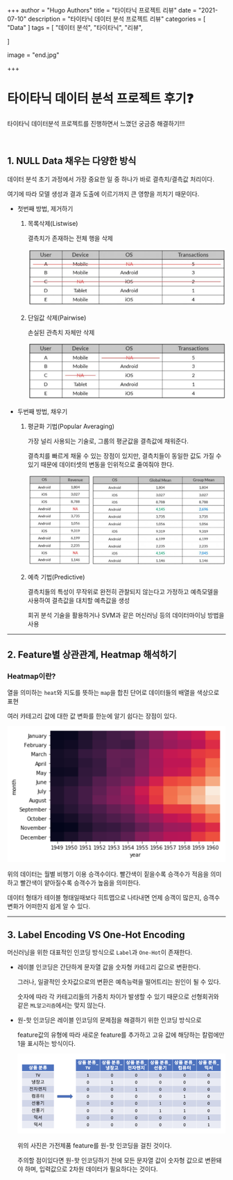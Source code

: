 +++
author = "Hugo Authors"
title = "타이타닉 프로젝트 리뷰"
date = "2021-07-10"
description = "타이타닉 데이터 분석 프로젝트 리뷰"
categories = [
    "Data"
]
tags = [
    "데이터 분석", "타이타닉", "리뷰", 

]

image = "end.jpg"

+++

# 타이타닉 데이터 분석 프로젝트 후기❓

타이타닉 데이터분석 프로젝트를 진행하면서 느꼈던 궁금증 해결하기!!!

<br>

## 1. NULL Data 채우는 다양한 방식

데이터 분석 초기 과정에서 가장 중요한 일 중 하나가 바로 결측치/결측값 처리이다.

여기에 따라 모델 생성과 결과 도출에 이르기까지 큰 영향을 끼치기 때문이다.

* 첫번째 방법, 제거하기

  1. 목록삭제(Listwise)

     결측치가 존재하는 전체 행을 삭제

     ![](nan_1.png)

  2. 단일값 삭제(Pairwise)

     손실된 관측치 자체만 삭제

     ![](nan_2.png)

* 두번째 방법, 채우기

  1. 평균화 기법(Popular Averaging)

     가장 널리 사용되는 기술로, 그룹의 평균값을 결측값에 채워준다.

     결측치를 빠르게 채울 수 있는 장점이 있지만, 결측치들이 동일한 값도 가질 수 있기 때문에 데이터셋의 변동을 인위적으로 줄여줘야 한다.

     ![](nan_3.png)

  2. 예측 기법(Predictive)

     결측치들의 특성이 무작위로 완전히 관찰되지 않는다고 가정하고 예측모델을 사용하여 결측값을 대치할 예측값을 생성

     회귀 분석 기술을 활용하거나 SVM과 같은 머신러닝 등의 데이터마이닝 방법을 사용

---

## 2. Feature별 상관관계, Heatmap 해석하기

### Heatmap이란?

열을 의미하는 `heat`와 지도를 뜻하는 `map`을 합친 단어로 데이터들의 배열을 색상으로 표현

여러 카테고리 값에 대한 값 변화를 한눈에 알기 쉽다는 장점이 있다.

![](heatmap.png)

위의 데이터는 월별 비행기 이용 승객수이다. 빨간색이 짙을수록 승객수가 적음을 의미하고 빨간색이 얕아질수록 승객수가 높음을 의미한다.

데이터 형태가 테이블 형태일때보다 히트맵으로 나타내면 언제 승객이 많은지, 승객수 변화가 어떠한지 쉽게 알 수 있다.

---

## 3. Label Encoding VS One-Hot Encoding

머신러닝을 위한 대표적인 인코딩 방식으로 `Label`과 `One-Hot`이 존재한다.

* 레이블 인코딩은 간단하게 문자열 값을 숫자형 카테고리 값으로 변환한다.

  그러나, 일괄적인 숫자값으로의 변환은 예측능력을 떨어트리는 원인이 될 수 있다.

  숫자에 따라 각 카테고리들의 가중치 차이가 발생할 수 있기 때문으로 선형회귀와 같은 `ML알고리즘`에서는 맞지 않는다.

* 원-핫 인코딩은 레이블 인코딩의 문제점을 해결하기 위한 인코딩 방식으로

  feature값의 유형에 따라 새로운 feature를 추가하고 고유 값에 해당하는 칼럼에만 1을 표시하는 방식이다.

  ![](one_hot.png)

  위의 사진은 가전제품 feature를 원-핫 인코딩을 걸친 것이다.

  주의할 점이있다면 원-핫 인코딩하기 전에 모든 문자열 값이 숫자형 값으로 변환돼야 하며, 입력값으로 2차원 데이터가 필요하다는 것이다.